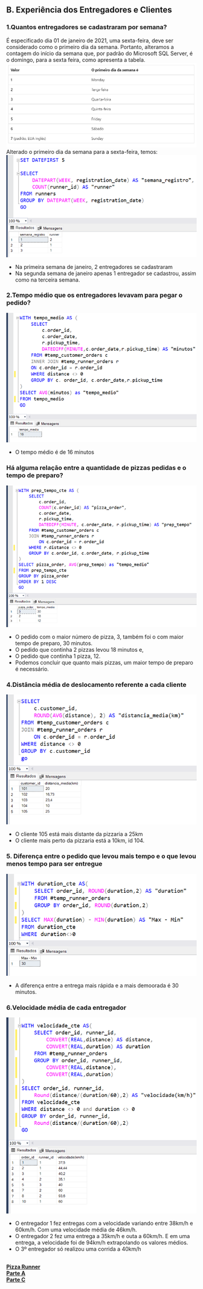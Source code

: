 ## B. Experiência dos Entregadores e Clientes

### 1.Quantos entregadores se cadastraram por semana?
É especificado dia 01 de janeiro de 2021, uma sexta-feira, deve ser considerado como o primeiro dia da semana.
Portanto, alteramos a contagem do início da semana que, por padrão do Microsoft SQL Server, é o domingo, 
para a sexta feira, como apresenta a tabela.
<img src="imagens/tabela_dia_semana.png">
Alterado o primeiro dia da semana para a sexta-feira, temos:
<img src="imagens/Parte_B/pizza_runnerB1.png">

* Na primeira semana de janeiro, 2 entregadores se cadastraram
* Na segunda semana de janeiro apenas 1 entregador se cadastrou, assim como na terceira semana.

### 2.Tempo médio que os entregadores levavam para pegar o pedido?
<img src="imagens/Parte_B/pizza_runnerB2.png">

* O tempo médio é de 16 minutos

### Há alguma relação entre a quantidade de pizzas pedidas e o tempo de preparo?
<img src="imagens/Parte_B/pizza_runnerB3.png">

* O pedido com o maior número de pizza, 3, também foi o com maior tempo de preparo, 30 minutos.
* O pedido que continha 2 pizzas levou 18 minutos e,
* O pedido que continha 1 pizza, 12.
* Podemos concluir que quanto mais pizzas, um maior tempo de preparo é necessário.
  
### 4.Distância média de deslocamento referente a cada cliente
<img src="imagens/Parte_B/pizza_runnerB4.png">

* O cliente 105 está mais distante da pizzaria a 25km
* O cliente mais perto da pizzaria está a 10km, id 104.

### 5. Diferença entre o pedido que levou mais tempo e o que levou menos tempo para ser entregue
<img src="imagens/Parte_B/pizza_runnerB5.png">

* A diferença entre a entrega mais rápida e a mais demoorada é 30 minutos.

### 6.Velocidade média de cada entregador
<img src="imagens/Parte_B/pizza_runnerB6.png">

* O entregador 1 fez entregas com a velocidade variando entre 38km/h e 60km/h. Com uma velocidade média  de 46km/h.
* O entregador 2 fez uma entrega a 35km/h e outa a 60km/h. E em uma entrega, a velocidade foi de 94km/h extrapolando os valores médios.
* O 3º entregador só realizou uma corrida a 40km/h


##
**[Pizza Runner](https://github.com/nadinne94/pizza_runner/blob/main/pizza_runner.md)** <br>
**[Parte A ](https://github.com/nadinne94/parte_A.md)** <br>
**[Parte C](https://github.com/nadinne94/parte_C.md)**


